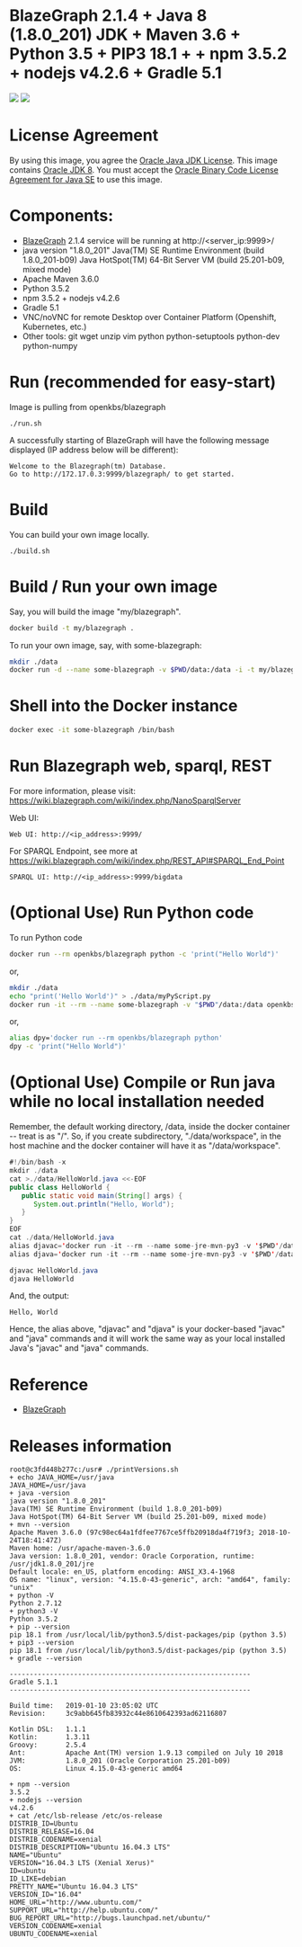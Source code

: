 # BlazeGraph 2.1.4 + Java 8 (1.8.0_201) JDK + Maven 3.6 + Python 3.5 + PIP3 18.1 + + npm 3.5.2 + nodejs v4.2.6 + Gradle 5.1
[![](https://images.microbadger.com/badges/image/openkbs/blazegraph.svg)](https://microbadger.com/images/openkbs/blazegraph "Get your own image badge on microbadger.com") [![](https://images.microbadger.com/badges/version/openkbs/blazegraph.svg)](https://microbadger.com/images/openkbs/blazegraph "Get your own version badge on microbadger.com")

# License Agreement
By using this image, you agree the [Oracle Java JDK License](http://www.oracle.com/technetwork/java/javase/terms/license/index.html).
This image contains [Oracle JDK 8](http://www.oracle.com/technetwork/java/javase/downloads/index.html). You must accept the [Oracle Binary Code License Agreement for Java SE](http://www.oracle.com/technetwork/java/javase/terms/license/index.html) to use this image.

# Components:
* [BlazeGraph](https://www.blazegraph.com/) 2.1.4 service will be running at http://<server_ip:9999>/
* java version "1.8.0_201"
  Java(TM) SE Runtime Environment (build 1.8.0_201-b09)
  Java HotSpot(TM) 64-Bit Server VM (build 25.201-b09, mixed mode)
* Apache Maven 3.6.0
* Python 3.5.2
* npm 3.5.2 + nodejs v4.2.6
* Gradle 5.1
* VNC/noVNC for remote Desktop over Container Platform (Openshift, Kubernetes, etc.)
* Other tools: git wget unzip vim python python-setuptools python-dev python-numpy 

# Run (recommended for easy-start)
Image is pulling from openkbs/blazegraph
```
./run.sh
```
A successfully starting of BlazeGraph will have the following message displayed (IP address below will be different):
```
Welcome to the Blazegraph(tm) Database.
Go to http://172.17.0.3:9999/blazegraph/ to get started.
```
# Build
You can build your own image locally.
```
./build.sh
```

# Build / Run your own image

Say, you will build the image "my/blazegraph".

```bash
docker build -t my/blazegraph .
```

To run your own image, say, with some-blazegraph:

```bash
mkdir ./data
docker run -d --name some-blazegraph -v $PWD/data:/data -i -t my/blazegraph
```

# Shell into the Docker instance
```bash
docker exec -it some-blazegraph /bin/bash
```
# Run Blazegraph web, sparql, REST
For more information, please visit: https://wiki.blazegraph.com/wiki/index.php/NanoSparqlServer 

Web UI:
```http
Web UI: http://<ip_address>:9999/
```

For SPARQL Endpoint, see more at https://wiki.blazegraph.com/wiki/index.php/REST_API#SPARQL_End_Point
```http
SPARQL UI: http://<ip_address>:9999/bigdata
```

# (Optional Use) Run Python code
To run Python code 

```bash
docker run --rm openkbs/blazegraph python -c 'print("Hello World")'
```

or,

```bash
mkdir ./data
echo "print('Hello World')" > ./data/myPyScript.py
docker run -it --rm --name some-blazegraph -v "$PWD"/data:/data openkbs/blazegraph python myPyScript.py
```

or,

```bash
alias dpy='docker run --rm openkbs/blazegraph python'
dpy -c 'print("Hello World")'
```
# (Optional Use) Compile or Run java while no local installation needed
Remember, the default working directory, /data, inside the docker container -- treat is as "/".
So, if you create subdirectory, "./data/workspace", in the host machine and
the docker container will have it as "/data/workspace".

```java
#!/bin/bash -x
mkdir ./data
cat >./data/HelloWorld.java <<-EOF
public class HelloWorld {
   public static void main(String[] args) {
      System.out.println("Hello, World");
   }
}
EOF
cat ./data/HelloWorld.java
alias djavac='docker run -it --rm --name some-jre-mvn-py3 -v '$PWD'/data:/data openkbs/jre-mvn-py3 javac'
alias djava='docker run -it --rm --name some-jre-mvn-py3 -v '$PWD'/data:/data openkbs/jre-mvn-py3 java'

djavac HelloWorld.java
djava HelloWorld
```
And, the output:
```
Hello, World
```
Hence, the alias above, "djavac" and "djava" is your docker-based "javac" and "java" commands and
it will work the same way as your local installed Java's "javac" and "java" commands.


# Reference
* [BlazeGraph](https://www.blazegraph.com/)

# Releases information
```
root@c3fd448b277c:/usr# ./printVersions.sh 
+ echo JAVA_HOME=/usr/java
JAVA_HOME=/usr/java
+ java -version
java version "1.8.0_201"
Java(TM) SE Runtime Environment (build 1.8.0_201-b09)
Java HotSpot(TM) 64-Bit Server VM (build 25.201-b09, mixed mode)
+ mvn --version
Apache Maven 3.6.0 (97c98ec64a1fdfee7767ce5ffb20918da4f719f3; 2018-10-24T18:41:47Z)
Maven home: /usr/apache-maven-3.6.0
Java version: 1.8.0_201, vendor: Oracle Corporation, runtime: /usr/jdk1.8.0_201/jre
Default locale: en_US, platform encoding: ANSI_X3.4-1968
OS name: "linux", version: "4.15.0-43-generic", arch: "amd64", family: "unix"
+ python -V
Python 2.7.12
+ python3 -V
Python 3.5.2
+ pip --version
pip 18.1 from /usr/local/lib/python3.5/dist-packages/pip (python 3.5)
+ pip3 --version
pip 18.1 from /usr/local/lib/python3.5/dist-packages/pip (python 3.5)
+ gradle --version

------------------------------------------------------------
Gradle 5.1.1
------------------------------------------------------------

Build time:   2019-01-10 23:05:02 UTC
Revision:     3c9abb645fb83932c44e8610642393ad62116807

Kotlin DSL:   1.1.1
Kotlin:       1.3.11
Groovy:       2.5.4
Ant:          Apache Ant(TM) version 1.9.13 compiled on July 10 2018
JVM:          1.8.0_201 (Oracle Corporation 25.201-b09)
OS:           Linux 4.15.0-43-generic amd64

+ npm --version
3.5.2
+ nodejs --version
v4.2.6
+ cat /etc/lsb-release /etc/os-release
DISTRIB_ID=Ubuntu
DISTRIB_RELEASE=16.04
DISTRIB_CODENAME=xenial
DISTRIB_DESCRIPTION="Ubuntu 16.04.3 LTS"
NAME="Ubuntu"
VERSION="16.04.3 LTS (Xenial Xerus)"
ID=ubuntu
ID_LIKE=debian
PRETTY_NAME="Ubuntu 16.04.3 LTS"
VERSION_ID="16.04"
HOME_URL="http://www.ubuntu.com/"
SUPPORT_URL="http://help.ubuntu.com/"
BUG_REPORT_URL="http://bugs.launchpad.net/ubuntu/"
VERSION_CODENAME=xenial
UBUNTU_CODENAME=xenial
```

